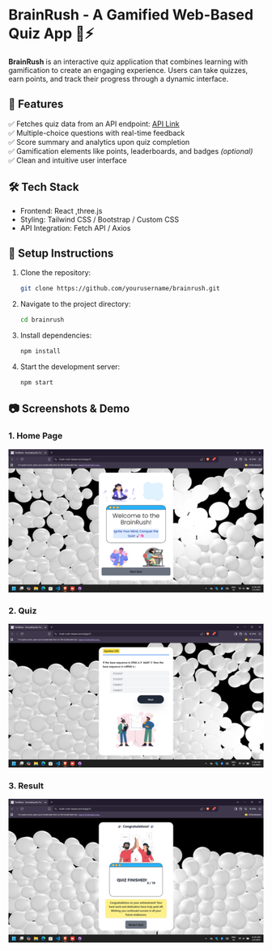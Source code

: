 # **BrainRush - A Gamified Web-Based Quiz App** 🧠⚡  

**BrainRush** is an interactive quiz application that combines learning with gamification to create an engaging experience. Users can take quizzes, earn points, and track their progress through a dynamic interface.  

## **🚀 Features**  
✅ Fetches quiz data from an API endpoint: [API Link](https://api.jsonserve.com/Uw5CrX)  
✅ Multiple-choice questions with real-time feedback  
✅ Score summary and analytics upon quiz completion  
✅ Gamification elements like points, leaderboards, and badges *(optional)*  
✅ Clean and intuitive user interface  

## **🛠 Tech Stack**  
- Frontend: React ,three.js
- Styling: Tailwind CSS / Bootstrap / Custom CSS  
- API Integration: Fetch API / Axios  

## **📌 Setup Instructions**  
1. Clone the repository:  
   ```bash
   git clone https://github.com/yourusername/brainrush.git
   ```  
2. Navigate to the project directory:  
   ```bash
   cd brainrush
   ```  
3. Install dependencies:  
   ```bash
   npm install
   ```  
4. Start the development server:  
   ```bash
   npm start
   ```  

## **📷 Screenshots & Demo**  
### 1. Home Page
![Start](src/assets/start.png)

### 2. Quiz
![Quiz](src/assets/quiz.png)

### 3. Result
![Results](src/assets/result.png)


